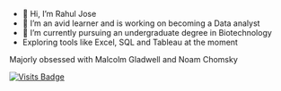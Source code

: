 - 👋 Hi, I’m Rahul Jose
- 👀 I’m an avid learner and is working on becoming a Data analyst
- 🌱 I’m currently pursuing an undergraduate degree in Biotechnology
-    Exploring tools like Excel, SQL and Tableau at the moment

Majorly obsessed with Malcolm Gladwell and Noam Chomsky

[![Visits Badge](https://badges.pufler.dev/visits/puf17640/git-badges)](https://badges.pufler.dev)
